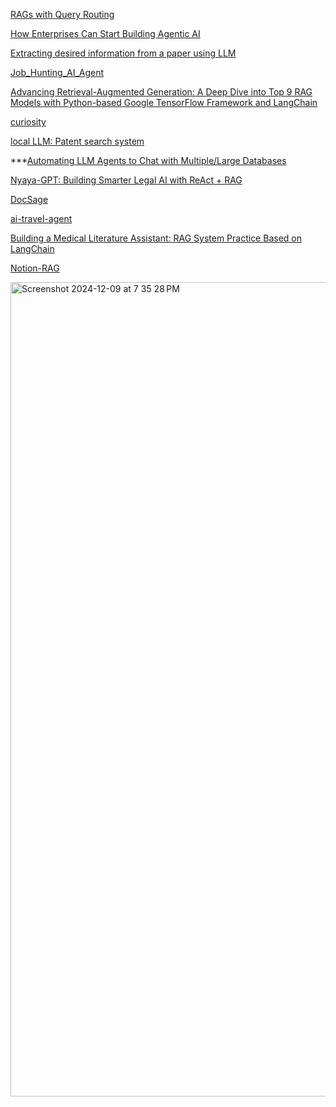 [RAGs with Query Routing](https://towardsdatascience.com/rags-with-query-routing-5552e4e41c54)

[How Enterprises Can Start Building Agentic AI](https://cohere.com/blog/how-enterprises-can-start-building-agentic-ai)

[Extracting desired information from a paper using LLM](https://qiita.com/dija/items/b67352a17cbf0f333573)

[Job_Hunting_AI_Agent](https://github.com/aklatcyber/Job_Hunting_AI_Agent/tree/staging)

[Advancing Retrieval-Augmented Generation: A Deep Dive into Top 9 RAG Models with Python-based Google TensorFlow Framework and LangChain](https://drraghavendra99.medium.com/advancing-retrieval-augmented-generation-a-deep-dive-into-top-9-rag-models-with-python-based-9b1c4cc7e8f3)

[curiosity](https://github.com/jank/curiosity/tree/main)


[local LLM: Patent search system](https://note.com/witty_arnica9845/n/n5fbf48d33fee)


***[Automating LLM Agents to Chat with Multiple/Large Databases](https://github.com/Farzad-R/Advanced-QA-and-RAG-Series/blob/main/AgentGraph-Intelligent-Q%26A-and-RAG-System/env_example)


[Nyaya-GPT: Building Smarter Legal AI with ReAct + RAG](https://dev.to/debapriyadas/nyaya-gpt-building-smarter-legal-ai-with-react-rag-4l92)

[DocSage](https://dev.to/ngonidzashe/doc-sage-create-a-smart-rag-app-with-langchain-and-streamlit-4lin)

[ai-travel-agent](https://github.com/nirbar1985/ai-travel-agent?tab=readme-ov-file)

[Building a Medical Literature Assistant: RAG System Practice Based on LangChain](https://dev.to/jamesli/building-a-medical-literature-assistant-rag-system-practice-based-on-langchain-570l)

[Notion-RAG](https://qiita.com/r-mizuno/items/1a548eb68a0ae5c21e00)


<img width="1303" alt="Screenshot 2024-12-09 at 7 35 28 PM" src="https://github.com/user-attachments/assets/9ddfb7ac-5c37-4981-999f-fc25c538e4ef">
